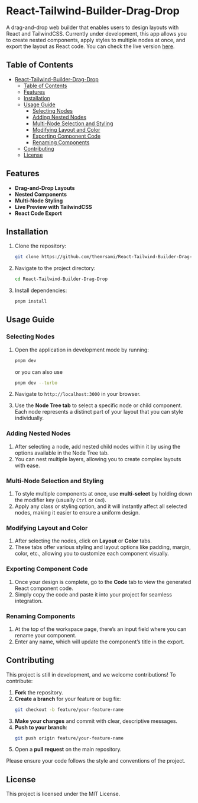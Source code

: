 # React-Tailwind-Builder-Drag-Drop

A drag-and-drop web builder that enables users to design layouts with React and TailwindCSS. Currently under development, this app allows you to create nested components, apply styles to multiple nodes at once, and export the layout as React code. You can check the live version [here](https://tailwindreactbuilder.vercel.app/).

## Table of Contents

- [React-Tailwind-Builder-Drag-Drop](#react-tailwind-builder-drag-drop)
  - [Table of Contents](#table-of-contents)
  - [Features](#features)
  - [Installation](#installation)
  - [Usage Guide](#usage-guide)
    - [Selecting Nodes](#selecting-nodes)
    - [Adding Nested Nodes](#adding-nested-nodes)
    - [Multi-Node Selection and Styling](#multi-node-selection-and-styling)
    - [Modifying Layout and Color](#modifying-layout-and-color)
    - [Exporting Component Code](#exporting-component-code)
    - [Renaming Components](#renaming-components)
  - [Contributing](#contributing)
  - [License](#license)

## Features

- **Drag-and-Drop Layouts**
- **Nested Components**
- **Multi-Node Styling**
- **Live Preview with TailwindCSS**
- **React Code Export**

## Installation

1. Clone the repository:
   ```bash
   git clone https://github.com/themrsami/React-Tailwind-Builder-Drag-Drop.git
   ```
2. Navigate to the project directory:
   ```bash
   cd React-Tailwind-Builder-Drag-Drop
   ```
3. Install dependencies:
   ```bash
   pnpm install
   ```

## Usage Guide

### Selecting Nodes
1. Open the application in development mode by running:
   ```bash
   pnpm dev
   ```
   or you can also use

   ```bash
   pnpm dev --turbo
   ```
2. Navigate to `http://localhost:3000` in your browser.
3. Use the **Node Tree tab** to select a specific node or child component. Each node represents a distinct part of your layout that you can style individually.

### Adding Nested Nodes
1. After selecting a node, add nested child nodes within it by using the options available in the Node Tree tab.
2. You can nest multiple layers, allowing you to create complex layouts with ease.

### Multi-Node Selection and Styling
1. To style multiple components at once, use **multi-select** by holding down the modifier key (usually `Ctrl` or `Cmd`).
2. Apply any class or styling option, and it will instantly affect all selected nodes, making it easier to ensure a uniform design.

### Modifying Layout and Color
1. After selecting the nodes, click on **Layout** or **Color** tabs.
2. These tabs offer various styling and layout options like padding, margin, color, etc., allowing you to customize each component visually.

### Exporting Component Code
1. Once your design is complete, go to the **Code** tab to view the generated React component code.
2. Simply copy the code and paste it into your project for seamless integration.

### Renaming Components
1. At the top of the workspace page, there’s an input field where you can rename your component.
2. Enter any name, which will update the component’s title in the export.

## Contributing

This project is still in development, and we welcome contributions! To contribute:

1. **Fork** the repository.
2. **Create a branch** for your feature or bug fix:
   ```bash
   git checkout -b feature/your-feature-name
   ```
3. **Make your changes** and commit with clear, descriptive messages.
4. **Push to your branch**:
   ```bash
   git push origin feature/your-feature-name
   ```
5. Open a **pull request** on the main repository.

Please ensure your code follows the style and conventions of the project.

## License

This project is licensed under the MIT License.